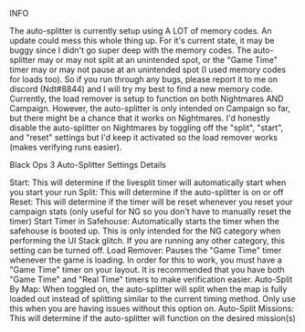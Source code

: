 INFO

The auto-splitter is currently setup using A LOT of memory codes. An update could mess this whole thing up. For it's current state, it may be buggy since I didn't
go super deep with the memory codes. The auto-splitter may or may not split at an unintended spot, or the "Game Time" timer may or may not pause at an unintended spot (I used memory codes for loads too). So if you run through any bugs, please report it to me on discord (Ndt#8844) and I will try my best to find a new memory code. Currently, the load remover is setup to function on both Nightmares AND Campaign. However, the auto-splitter is only intended on Campaign so far, but there might be a chance that it works on Nightmares. I'd honestly disable the auto-splitter on Nightmares by toggling off the "split", "start", and "reset" settings but I'd keep it activated so the load remover works (makes verifying runs easier).

Black Ops 3 Auto-Splitter Settings Details

Start: This will determine if the livesplit timer will automatically start when you start your run
Split: This will determine if the auto-splitter is on or off
Reset: This will determine if the timer will be reset whenever you reset your campaign stats (only useful for NG so you don't have to manually reset the timer)
Start Timer in Safehouse: Automatically starts the timer when the safehouse is booted up. This is only intended for the NG category when performing the UI Stack glitch. If you are running any other category, this setting can be turned off.
Load Remover: Pauses the "Game Time" timer whenever the game is loading. In order for this to work, you must have a "Game Time" timer on your layout. It is recommended that you have both "Game Time" and "Real Time" timers to make verification easier.
Auto-Split By Map: When toggled on, the auto-splitter will split when the map is fully loaded out instead of splitting similar to the current timing method. Only use this when you are having issues without this option on.
Auto-Split Missions: This will determine if the auto-splitter will function on the desired mission(s)
